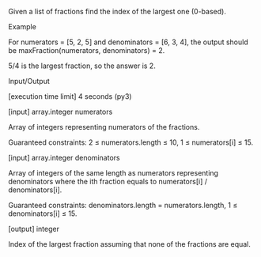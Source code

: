 Given a list of fractions find the index of the largest one (0-based).

Example

For numerators = [5, 2, 5] and denominators = [6, 3, 4], the output should be
maxFraction(numerators, denominators) = 2.

5/4 is the largest fraction, so the answer is 2.

Input/Output

[execution time limit] 4 seconds (py3)

[input] array.integer numerators

Array of integers representing numerators of the fractions.

Guaranteed constraints:
2 ≤ numerators.length ≤ 10,
1 ≤ numerators[i] ≤ 15.

[input] array.integer denominators

Array of integers of the same length as numerators representing denominators where the ith fraction equals to numerators[i] / denominators[i].

Guaranteed constraints:
denominators.length = numerators.length,
1 ≤ denominators[i] ≤ 15.

[output] integer

Index of the largest fraction assuming that none of the fractions are equal.